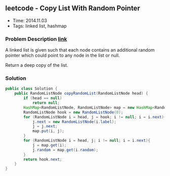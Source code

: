 ## leetcode - Copy List With Random Pointer
- Time: 2014.11.03
- Tags: linked list, hashmap

### Problem Description [link][1]
A linked list is given such that each node contains an additional random pointer which could point to any node in the list or null.

Return a deep copy of the list.

### Solution
```java
public class Solution {
    public RandomListNode copyRandomList(RandomListNode head) {
        if (head == null)
            return null;
        HashMap<RandomListNode, RandomListNode> map = new HashMap<RandomListNode, RandomListNode>();
        RandomListNode hook = new RandomListNode(0);
        for (RandomListNode i = head, j = hook; i != null; i = i.next){
            j.next = new RandomListNode(i.label);
            j = j.next;
            map.put(i, j);
        }
        for (RandomListNode i = head, j; i != null; i = i.next){
            j = map.get(i);
            j.random = map.get(i.random);
        }
        return hook.next;
    }
}
```

[1]: https://oj.leetcode.com/problems/copy-list-with-random-pointer/ "copy-list-with-random-pointer"

